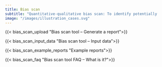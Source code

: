 ```yaml
---
title: Bias scan
subtitle: "Quantitative-qualitative bias scan: To identify potentially unfair treated groups of similar users in AI systems. Working in tandem with the qualitative doctrine of law and ethics to assess fair AI."
image: "/images/illustration_cases.svg"
---
```

{{< bias_scan_upload "Bias scan tool – Generate a report">}} 

{{< bias_scan_input_data "Bias scan tool – Input data">}} 

{{< bias_scan_example_reports "Example reports">}} 

{{< bias_scan_faq "Bias scan tool FAQ – What is it?">}} 